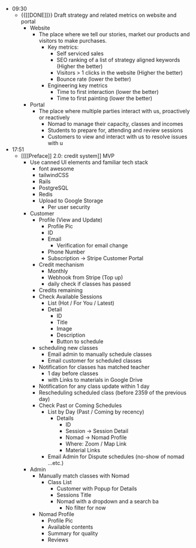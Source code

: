 - 09:30
    - {{[[DONE]]}}  Draft strategy and related metrics on website and portal
        - Website
            - The place where we tell our stories, market our products and visitors to make purchases.
                - Key metrics: 
                    - Self serviced sales
                    - SEO ranking of a list of strategy aligned keywords (Higher the better)
                    - Visitors > 1 clicks in the website (Higher the better)
                    - Bounce rate (lower the better)
                - Engineering key metrics
                    - Time to first interaction (lower the better)
                    - Time to first painting (lower the better)
        - Portal
            - The place where multiple parties interact with us, proactively or reactively
                - Nomad to manage their capacity, classes and incomes
                - Students to prepare for, attending and review sessions
                - Customers to view and interact with us to resolve issues with u
- 17:51
    - [[[[Preface]] 2.0: credit system]] MVP
        - Use canned UI elements and familiar tech stack
            - font awesome
            - tailwindCSS
            - Rails
            - PostgreSQL
            - Redis
            - Upload to Google Storage
                - Per user security
        - Customer
            - Profile (View and Update)
                - Profile Pic
                - ID
                - Email
                    - Verification for email change
                - Phone Number
                - Subscription -> Stripe Customer Portal
            - Credit mechanism
                - Monthly
                - Webhook from Stripe (Top up)
                - daily check if classes has passed
            - Credits remaining
            - Check Available Sessions
                - List (Hot / For You / Latest)
                - Detail
                    - ID
                    - Title
                    - Image
                    - Description
                    - Button to schedule
            - scheduling new classes
                - Email admin to manually schedule classes
                - Email customer for scheduled classes
            - Notification for classes has matched teacher
                - 1 day before classes
                - with Links to materials in Google Drive
            - Notification for any class update within 1 day
            - Rescheduling scheduled class (before 2359 of the previous day)
            - Check Past or Coming Schedules
                - List by Day (Past / Coming by recency)
                    - Details
                        - ID
                        - Session -> Session Detail
                        - Nomad -> Nomad Profile
                        - Where: Zoom / Map Link
                        - Material Links
                - Email Admin for Dispute schedules (no-show of nomad ...etc.)
        - Admin
            - Manually match classes with Nomad
                - Class List
                    - Customer with Popup for Details
                    - Sessions Title
                    - Nomad with a dropdown and a search ba
                        - No filter for now
            - Nomad Profile
                - Profile Pic
                - Available contents
                - Summary for quality
                - Reviews
